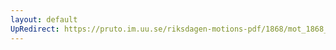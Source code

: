 ```yaml
---
layout: default
UpRedirect: https://pruto.im.uu.se/riksdagen-motions-pdf/1868/mot_1868__fk__43/mot_1868__fk__43-001.pdf
---
```

